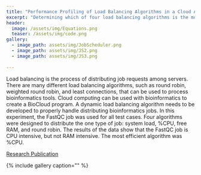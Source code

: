 ```yaml
---
title: "Performance Profiling of Load Balancing Algorithms in a Cloud Architecture"
excerpt: "Determining which of four load balancing algorithms is the most efficient."
header:
  image: /assets/img/Equations.png
  teaser: /assets/img/code.png
gallery:
  - image_path: assets/img/JobScheduler.png
  - image_path: assets/img/JS2.png
  - image_path: assets/img/JS3.png
   
---
```


Load balancing is the process of distributing job requests among servers. There are many different load balancing algorithms, such as round robin, weighted round robin, and least connections, that can be used to process bioinformatics tools. Cloud computing can be used with bioinformatics to create a BioCloud program. A dynamic load balancing algorithm needs to be developed to properly handle distributing bioinformatics jobs. In this experiment, the FastQC job was used for all test cases. Four algorithms were designed to distribute the one type of job: system load, %CPU, free RAM, and round robin. The results of the data show that the FastQC job is CPU intensive, but not RAM intensive. The most efficient algorithm was %CPU.

[Research Publication](https://ieeexplore.ieee.org/document/9658999)

{% include gallery caption="" %}

